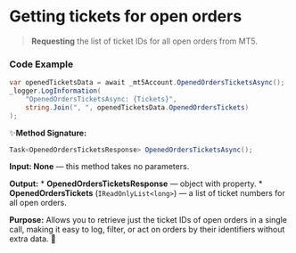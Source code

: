 # Getting tickets for open orders

> **Requesting** the list of ticket IDs for all open orders from MT5.

### Code Example

```csharp
var openedTicketsData = await _mt5Account.OpenedOrdersTicketsAsync();
_logger.LogInformation(
    "OpenedOrdersTicketsAsync: {Tickets}",
    string.Join(", ", openedTicketsData.OpenedOrdersTickets)
);
```
✨**Method Signature:** 
```csharp
Task<OpenedOrdersTicketsResponse> OpenedOrdersTicketsAsync();
```

 **Input: None** — this method takes no parameters.

 **Output:** 
    * **OpenedOrdersTicketsResponse** — object with property.
    * **OpenedOrdersTickets** (`IReadOnlyList<long>`) — a list of ticket numbers for all open orders.

**Purpose:**
Allows you to retrieve just the ticket IDs of open orders in a single call, making it easy to log, filter, or act on orders by their identifiers without extra data. 🚀



